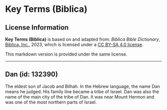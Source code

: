 # Key Terms (Biblica)

## License Information

**Key Terms (Biblica)** is based on and adapted from: _Biblica Bible Dictionary_, [Biblica, Inc.](https://www.biblica.com/), 2023, which is licensed under a [CC BY-SA 4.0 license](https://creativecommons.org/licenses/by-sa/4.0/legalcode.en).

This markdown version is provided under the same license.



--------------------------------

## Dan (id: 132390)

The eldest son of Jacob and Bilhah. In the Hebrew language, the name Dan means he judged. His family line became a tribe of Israel. Dan was also the name of the main city of the tribe of Dan. It was near Mount Hermon and was one of the most northern parts of Israel.


